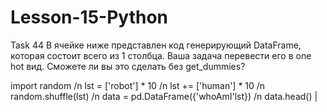 # Lesson-15-Python
Task 44
 В ячейке ниже представлен код генерирующий DataFrame, которая состоит всего из 1 столбца. Ваша задача перевести его в one hot вид. Сможете ли вы это сделать без get_dummies?

import random /n
lst = ['robot'] * 10 /n
lst += ['human'] * 10 /n
random.shuffle(lst) /n
data = pd.DataFrame({'whoAmI'lst}) /n
data.head() |
